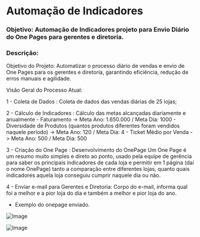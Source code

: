 # Automação de Indicadores

### Objetivo: Automação de Indicadores projeto para Envio Diário do One Pages para gerentes e diretoria.

### Descrição:

Objetivo do Projeto:
Automatizar o processo diário de vendas e envio de One Pages para os gerentes e diretoria, garantindo eficiência, redução de erros manuais e agilidade.

Visão Geral do Processo Atual:

1 - Coleta de Dados : Coleta de dados das vendas diárias de 25 lojas;

2 - Cálculo de Indicadores : Cálculo das metas alcançadas diariamente e anualmente
     - Faturamento -> Meta Ano: 1.650.000 / Meta Dia: 1000
     - Diversidade de Produtos (quantos produtos diferentes foram vendidos naquele 
        período) -> Meta Ano: 120 / Meta Dia: 4
     - Ticket Médio por Venda -> Meta Ano: 500 / Meta Dia: 500

3 - Criação do One Page : Desenvolvimento do OnePage 
Um One Page é um resumo muito simples e direto ao ponto, usado pela equipe de gerência para saber os principais indicadores de cada loja e permitir em 1 página (daí o nome OnePage) tanto a comparação entre diferentes lojas, quanto quais indicadores aquela loja conseguiu cumprir naquele dia ou não.

4 - Enviar e-mail para Gerentes e Diretoria: Corpo do e-mail, informa qual foi a melhor e a pior loja do dia e também a melhor e pior loja do ano.


- Exemplo do onepage enviado.

![Image](https://github.com/user-attachments/assets/1c0ee502-fd35-40c6-8c16-68733436afd3)

![Image](https://github.com/user-attachments/assets/337824c4-8188-4d2a-9945-8479c9e5ca6e)
